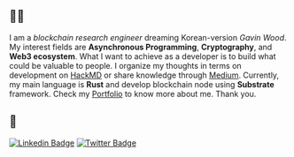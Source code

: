 
## 👋🏻 

I am a _blockchain research engineer_ dreaming Korean-version _Gavin Wood_. My interest fields are **Asynchronous Programming**, **Cryptography**, and **Web3 ecosystem**. What I want to achieve as a developer is to build what could be valuable to people. I organize my thoughts in terms on development on [HackMD](https://hackmd.io/@_4S152SHS_uXVYn0bwHKpQ) or share knowledge through [Medium](https://medium.com/@cocoyoon). Currently, my main language is **Rust** and develop blockchain node using **Substrate** framework. Check my [Portfolio](https://cocoyoonmind.notion.site/SoYounJeong-facf6f3a91744307978edd2545d5ce8a) to know more about me. Thank you.

## 🔭

[![Linkedin Badge](https://img.shields.io/badge/-LinkedIn-0077B5?style=flat&logo=Linkedin&logoColor=white&link=https://www.linkedin.com/in/soyoun-jeong-066165179/)](https://www.linkedin.com/in/soyoun-jeong-066165179/)
[![Twitter Badge](https://img.shields.io/badge/-Twitter-1DA1F2?style=flat&logo=twitter&logoColor=white&link=https://twitter.com/cocoYoon0306)](https://twitter.com/cocoYoon0306)

